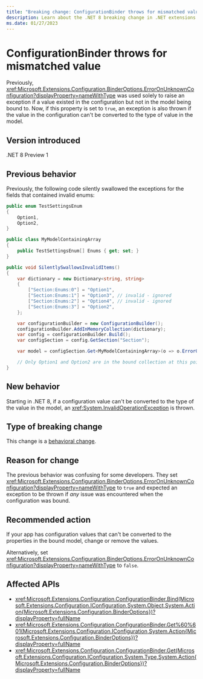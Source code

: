 ```yaml
---
title: "Breaking change: ConfigurationBinder throws for mismatched value"
description: Learn about the .NET 8 breaking change in .NET extensions where ConfigurationBinder throws an exception if ErrorOnUnknownConfiguration is true and a config value doesn't match the model value.
ms.date: 01/27/2023
---
```

# ConfigurationBinder throws for mismatched value

Previously, <xref:Microsoft.Extensions.Configuration.BinderOptions.ErrorOnUnknownConfiguration?displayProperty=nameWithType> was used solely to raise an exception if a value existed in the configuration but not in the model being bound to. Now, if this property is set to `true`, an exception is also thrown if the value in the configuration can't be converted to the type of value in the model.

## Version introduced

.NET 8 Preview 1

## Previous behavior

Previously, the following code silently swallowed the exceptions for the fields that contained invalid enums:

```csharp
public enum TestSettingsEnum
{
    Option1,
    Option2,
}

public class MyModelContainingArray
{
    public TestSettingsEnum[] Enums { get; set; }
}

public void SilentlySwallowsInvalidItems()
{
    var dictionary = new Dictionary<string, string>
    {
        ["Section:Enums:0"] = "Option1",
        ["Section:Enums:1"] = "Option3", // invalid - ignored
        ["Section:Enums:2"] = "Option4", // invalid - ignored
        ["Section:Enums:3"] = "Option2",
    };

    var configurationBuilder = new ConfigurationBuilder();
    configurationBuilder.AddInMemoryCollection(dictionary);
    var config = configurationBuilder.Build();
    var configSection = config.GetSection("Section");

    var model = configSection.Get<MyModelContainingArray>(o => o.ErrorOnUnknownConfiguration = true);

    // Only Option1 and Option2 are in the bound collection at this point.
}
```

## New behavior

Starting in .NET 8, if a configuration value can't be converted to the type of the value in the model, an <xref:System.InvalidOperationException> is thrown.

## Type of breaking change

This change is a [behavioral change](../../categories.md#behavioral-change).

## Reason for change

The previous behavior was confusing for some developers. They set <xref:Microsoft.Extensions.Configuration.BinderOptions.ErrorOnUnknownConfiguration?displayProperty=nameWithType> to `true` and expected an exception to be thrown if *any* issue was encountered when the configuration was bound.

## Recommended action

If your app has configuration values that can't be converted to the properties in the bound model, change or remove the values.

Alternatively, set <xref:Microsoft.Extensions.Configuration.BinderOptions.ErrorOnUnknownConfiguration?displayProperty=nameWithType> to `false`.

## Affected APIs

- <xref:Microsoft.Extensions.Configuration.ConfigurationBinder.Bind(Microsoft.Extensions.Configuration.IConfiguration,System.Object,System.Action{Microsoft.Extensions.Configuration.BinderOptions})?displayProperty=fullName>
- <xref:Microsoft.Extensions.Configuration.ConfigurationBinder.Get%60%601(Microsoft.Extensions.Configuration.IConfiguration,System.Action{Microsoft.Extensions.Configuration.BinderOptions})?displayProperty=fullName>
- <xref:Microsoft.Extensions.Configuration.ConfigurationBinder.Get(Microsoft.Extensions.Configuration.IConfiguration,System.Type,System.Action{Microsoft.Extensions.Configuration.BinderOptions})?displayProperty=fullName>
